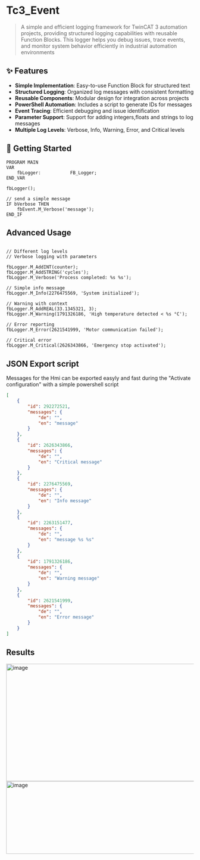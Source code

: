 # Tc3_Event

> A simple and efficient logging framework for TwinCAT 3 automation projects,
> providing structured logging capabilities with reusable Function Blocks.
> This logger helps you debug issues, trace events, and monitor system behavior efficiently in industrial automation environments

## ✨ Features

- **Simple Implementation**: Easy-to-use Function Block for structured text
- **Structured Logging**: Organized log messages with consistent formatting
- **Reusable Components**: Modular design for integration across projects
- **PowerShell Automation**: Includes a script to generate IDs for messages
- **Event Tracing**: Efficient debugging and issue identification
- **Parameter Support**: Support for adding integers,floats and strings to log messages
- **Multiple Log Levels**: Verbose, Info, Warning, Error, and Critical levels

## 🚀 Getting Started

```iecst
PROGRAM MAIN
VAR
	fbLogger:			FB_Logger;
END_VAR

fbLogger();

// send a simple message
IF bVerbose THEN
	fbEvent.M_Verbose('message');
END_IF

```

## Advanced Usage

```iecst

// Different log levels
// Verbose logging with parameters

fbLogger.M_AddINT(counter);
fbLogger.M_AddSTRING('cycles');
fbLogger.M_Verbose('Process completed: %s %s');

// Simple info message
fbLogger.M_Info(2276475569, 'System initialized');

// Warning with context
fbLogger.M_AddREAL(33.1345321, 3);
fbLogger.M_Warning(1791326186, 'High temperature detected < %s °C');

// Error reporting
fbLogger.M_Error(2621541999, 'Motor communication failed');

// Critical error
fbLogger.M_Critical(2626343866, 'Emergency stop activated');

```
## JSON Export script

Messages for the Hmi can be exported easyly and  fast during the "Activate configuration" with a simple powershell script

```json
[
    {
        "id": 292272521,
        "messages": {
            "de": "",
            "en": "message"
        }
    },
    {
        "id": 2626343866,
        "messages": {
            "de": "",
            "en": "Critical message"
        }
    },
    {
        "id": 2276475569,
        "messages": {
            "de": "",
            "en": "Info message"
        }
    },
    {
        "id": 2263151477,
        "messages": {
            "de": "",
            "en": "message %s %s"
        }
    },
    {
        "id": 1791326186,
        "messages": {
            "de": "",
            "en": "Warning message"
        }
    },
    {
        "id": 2621541999,
        "messages": {
            "de": "",
            "en": "Error message"
        }
    }
]
```
## Results

<img width="768" height="315" alt="image" src="https://github.com/user-attachments/assets/b2c84339-6437-416f-bf1d-d2c682075724" />
<img width="1271" height="195" alt="image" src="https://github.com/user-attachments/assets/dbc4e062-77dd-4cb7-ab16-48f9eb94d3ca" />





